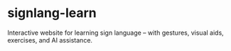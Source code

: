 # signlang-learn
Interactive website for learning sign language – with gestures, visual aids, exercises, and AI assistance.
